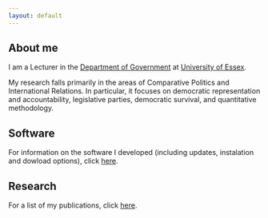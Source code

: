 ```yaml
---
layout: default
---
```


## About me

I am a Lecturer in the <a href="http://www.essex.ac.uk/government/">Department of Government</a> at <a href="http://www.essex.ac.uk/">University of Essex</a>.

My research falls primarily in the areas of Comparative Politics and International Relations. In particular, it focuses on democratic representation and accountability, legislative parties, democratic survival, and quantitative methodology.

## Software

For information on the software I developed (including updates, instalation and dowload options), click [here](./software.html).

## Research

For a list of my publications, click [here](./research.html).

